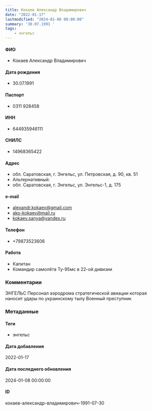 ```yaml
---
title: Кокаев Александр Владимирович
date: "2022-01-17"
lastmodified: "2024-01-08 00:00:00"
summary: '30.07.1991 '
tags: 
    - энгельс
---
```

<!--# pp1-->
<!--## Фигурант-->
<!--### Личные данные-->
#### ФИО
- Кокаев Александр Владимирович
#### Дата рождения
- 30.07.1991
#### Паспорт
- 0311 928458
#### ИНН
- 644935946111
#### СНИЛС
- 14968365422
#### Адрес
- обл. Саратовская, г. Энгельс, ул. Петровская, д. 90, кв. 51
- Альтернативный:
- обл. Саратовская, г. Энгельс, ул. Энгельс-1, д. 175
#### e-mail
- alexandr.kokaev@gmail.com
- ako-kokaev@mail.ru
- kokaev.sanya@yandex.ru
#### Телефон
- +79873523606
#### Работа
- Капитан
- Командир самолёта Ту-95мс в 22-ой дивизии
### Комментарии
ЭНГЕЛЬС
Персонал аэродрома стратегической авиации которая наносит удары по украинскому тылу
Военный преступник
### Метаданные
#### Теги
- энгельс
#### Дата добавления
2022-01-17
#### Дата последнего обновления
2024-01-08 00:00:00
#### ID
кокаев-александр-владимирович-1991-07-30
<!--## END;-->
